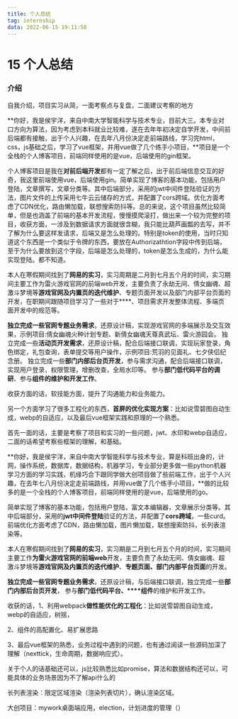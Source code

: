 ```yaml
---
title: 个人总结
tag: internship
data: 2022-06-15 19:11:58
---
```

# 15 个人总结

### 介绍

自我介绍，项目实习从简，一面考察点与复盘，二面建议考察的地方

**你好，我是侯宇洋，来自中南大学智能科学与技术专业，目前大三。本专业对口方向为算法，因为考虑到本科就业比较难，遂在去年年初决定自学开发，中间前后端都有接触，出于个人兴趣，在去年八月份决定走前端路线，学习完html，css，js基础之后，学习了vue框架，并用vue做了几个练手小项目，**项目是一个全栈的个人博客项目，前端同样使用的是vue，后端使用的gin框架。

个人博客项目是我在**对前后端开发**都有一定了解之后，出于前后端信息交互的好奇，我这里前端使用vue，后端使用gin。简单实现了博客的基本功能，包括用户登陆，文章撰写，文章分类等。其中后端部分，采用的jwt中间件登陆验证的方法，图片文件的上传采用七牛云云储存的方式，并配置了cors跨域。优化方面考虑了CDN优化，路由懒加载，联想搜索防抖等。总的来说，这个项目虽然比较简单，但是也涵盖了前端的基本开发流程，慢慢摸爬滚打，做出来一个较为完整的项目，收获方面，一涉及到数据请求方面就很含糊，我只能比葫芦画瓢的去写，并不了解为什么要这样发请求，后端又是怎么处理的。特别是token的使用，当时只知道这个东西是一个类似于令牌的东西，要放在Authorizathtion字段中传到后端，至于为什么要放到这个字段，后端是怎么处理的，token是怎么生成的，为什么能实现登陆。都不知道。

本人在寒假期间找到了**网易的实习**，实习周期是二月到七月五个月的时间，实习期间主要工作为雷火游戏官网的前端web开发，主要负责了永劫无间、倩女幽魂、超激斗梦境等**游戏官网及内置页的迭代维护**、专题页面开发以及部门内部平台页面的开发，在职期间跟随项目学习了一些对于****、项目需求开发整体流程、多端页面开发中的规范等。

**独立完成一些官网专题业务需求**，还原设计稿，实现游戏官网的多端展示及交互效果，示例项目:倩女幽魂火种计划专题、新倩女幽魂天尊真武坛、雷火游园会。 独立完成一些**活动页开发需求**，还原设计稿，配合后端接口联调，实现玩家登录，角色绑定，礼包查询，表单提交等用户操作，示例项目:荒羽的见面礼、七夕侠侣纪念册。 独立完成一些**部门内部后台页开发**，参与需求沟通，配合后端接口联调，实现用户登录，权限管理，增删改查，全局水印等。 参与**部门低代码平台的调研**、参与**组件的维护和开发工作**。

收获方面的话，软技能方面，提升了沟通能力和业务能力。

另一个方面学习了很多工程化的东西，**首屏的优化实现方案**：比如说雪碧图自动生成，webp的自适应，以及最后vue框架实践和原理的一个熟悉。

首先一面的话，主要是考察了项目和实习的一些问题，jwt、水印和webp自适应，二面的话希望考察些框架的理解，和基础。







**你好，我是侯宇洋，来自中南大学智能科学与技术专业，算是科班出身的，计网，操作系统，数据库，数据结构，机器学习，专业部分更多做一些python机器学习方面的学习实践，机缘巧合下跟同学做大创项目做了些前端工作，出于个人兴趣，在去年七八月份决定走前端路线，并用vue做了几个练手小项目，**做的比较多的是一个全栈的个人博客项目，前端同样使用的是vue，后端使用的go。

简单实现了博客的基本功能，包括用户登陆，富文本编辑器，文章展示分类等。其中后端部分，采用的**jwt中间件登陆**验证的方法，并配置了**cors跨域**，一些curd。前端优化方面考虑了CDN，路由懒加载，图片懒加载，联想搜索防抖，长列表渲染等。

本人在寒假期间找到了**网易的实习**，实习期是二月到七月五个月的时间，实习期间主要工作**为雷火游戏官网的前端web**开发，主要负责了永劫无间、倩女幽魂、超激斗梦境等**游戏官网及内置页的迭代维护**、**专题页面、部门内部平台页面**的开发。

**独立完成一些官网专题业务需求**，还原设计稿，与后端接口联调，独立完成一些**部门内部后台页开发**， 参与**部门低代码平台、****组件**的维护和开发工作。

收获的话，1、利用webpack**做性能优化的工程化**：比如说雪碧图自动生成，webp的自适应，树摇，

2、组件的高配置化、易扩展思路

3、最后vue框架的熟悉，业务过程中遇到的问题，也有通过阅读一些源码加深了理解（nexttick，生命周期，数据响应式）。

关于个人的话基础还可以，js比较熟悉比如promise，算法和数据结构还可以，可能具体的业务场景因为不了解api什么的



长列表渲染：限定区域渲染（渲染列表切片），确认渲染区域。

大创项目：mywork桌面端应用，election，计划进度的管理（）



